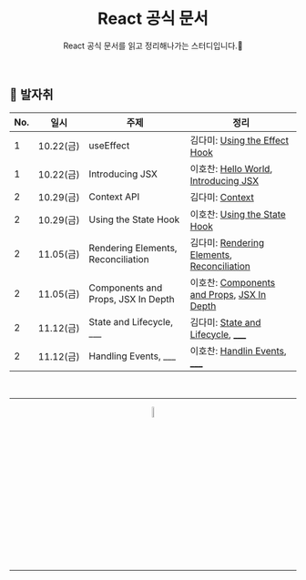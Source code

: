 <div align=center>
<h1> React 공식 문서 </h1>

React 공식 문서를 읽고 정리해나가는 스터디입니다.🌱

</div>

<br />

## 🐾 발자취

<table>
    <thead>
        <tr>
            <th> No. </th>
            <th> 일시 </th>
            <th> 주제 </th>
            <th> 정리 </th>
        </tr>
    </thead>
    <tbody>
        <tr>
            <td> 1 </td>
            <td> 10.22(금) </td>
            <td> useEffect </td>
            <td>  
                김다미: <a href="https://github.com/11st-search-lab/react-lab/blob/master/docs/Using_the_Effect_Hook.md">Using the Effect Hook</a>
            </td>
        </tr>
        <tr>
            <td> 1 </td>
            <td> 10.22(금) </td>
            <td> Introducing JSX </td>
            <td>  
                이호찬: <a href="./docs/Hello_World.md">Hello World</a>, <a href="./docs/Introducing_JSX.md">Introducing JSX</a>
            </td>
        </tr>
        <tr>
            <td> 2 </td>
            <td> 10.29(금) </td>
            <td> Context API </td>
            <td>  
                김다미: <a href="https://github.com/11st-search-lab/react-lab/blob/master/docs/Context.md">Context</a>
            </td>
        </tr>
        <tr>
            <td> 2 </td>
            <td> 10.29(금) </td>
            <td> Using the State Hook </td>
            <td>  
                이호찬: <a href="./docs/Using_the_State_Hook.md">Using the State Hook</a>
            </td>
        </tr>
        <tr>
            <td> 2 </td>
            <td> 11.05(금) </td>
            <td> Rendering Elements, Reconciliation </td>
            <td>  
                김다미: <a href="#">Rendering Elements</a>, <a href="#">Reconciliation</a>
            </td>
        </tr>
        <tr>
            <td> 2 </td>
            <td> 11.05(금) </td>
            <td> Components and Props, JSX In Depth </td>
            <td>  
                이호찬: <a href="./docs/Components_and_Props.md">Components and Props</a>, <a href="./docs/JSX_In_Depth.md">JSX In Depth</a>
            </td>
        </tr>
        <tr>
            <td> 2 </td>
            <td> 11.12(금) </td>
            <td> State and Lifecycle, ___ </td>
            <td>  
                김다미: <a href="#">State and Lifecycle</a>, <a href="#">___</a>
            </td>
        </tr>
        <tr>
            <td> 2 </td>
            <td> 11.12(금) </td>
            <td> Handling Events, ___ </td>
            <td>  
                이호찬: <a href="./docs/Handling_Events.md">Handlin Events</a>, <a href="#">___</a>
            </td>
        </tr>
    </tbody>
</table>

<br />
<hr />
<p align="center">
    <img width="7%" alt="_2021-05-12__1 58 58" src="https://user-images.githubusercontent.com/25525648/117926239-69859c00-b333-11eb-88d1-3c59bd5cf166.png">
</p>
<hr />
